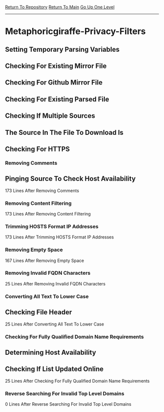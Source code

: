 [Return To Repository](https://github.com/DigitalWarrior/piholeparser/)
[Return To Main](https://github.com/DigitalWarrior/piholeparser/blob/master/RecentRunLogs/Mainlog.md)
[Go Up One Level](https://github.com/DigitalWarrior/piholeparser/blob/master/RecentRunLogs/TopLevelScripts/30-Processing-External-Blacklists.md)
____________________________________
# Metaphoricgiraffe-Privacy-Filters
## Setting Temporary Parsing Variables
## Checking For Existing Mirror File
## Checking For Github Mirror File
## Checking For Existing Parsed File
## Checking If Multiple Sources
## The Source In The File To Download Is
## Checking For HTTPS
### Removing Comments
## Pinging Source To Check Host Availability
173 Lines After Removing Comments
### Removing Content Filtering
173 Lines After Removing Content Filtering
### Trimming HOSTS Format IP Addresses
173 Lines After Trimming HOSTS Format IP Addresses
### Removing Empty Space
167 Lines After Removing Empty Space
### Removing Invalid FQDN Characters
25 Lines After Removing Invalid FQDN Characters
### Converting All Text To Lower Case
## Checking File Header
25 Lines After Converting All Text To Lower Case
### Checking For Fully Qualified Domain Name Requirements
## Determining Host Availability
## Checking If List Updated Online
25 Lines After Checking For Fully Qualified Domain Name Requirements
### Reverse Searching For Invalid Top Level Domains
0 Lines After Reverse Searching For Invalid Top Level Domains
